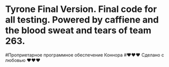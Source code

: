 # Tyrone Final Version. Final code for all testing. Powered by caffiene and the blood sweat and tears of team 263.
#Проприетарное программное обеспечение Коннора
#♥♥♥ Сделано с любовью ♥♥♥
